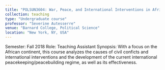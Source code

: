 ```yaml
---
title: "POLSUN3604: War, Peace, and International Interventions in Africa"
collection: teaching
type: "Undergraduate course"
professor: "Severine Autesserre" 
venue: "Barnard College, Political Science"
location: "New York, NY, USA"
---
```

Semester: Fall 2018
Role: Teaching Assistant
Synopsis: With a focus on the African continent, this course analyzes the causes of civil conficts and international interventions and the development of the current international peacekeeping/peacebuilding regime, as well as its effectiveness.